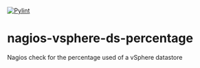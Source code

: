 [![Pylint](https://github.com/tjtoml/nagios-vsphere-ds-percentage/actions/workflows/pylint.yml/badge.svg?event=push)](https://github.com/tjtoml/nagios-vsphere-ds-percentage/actions/workflows/pylint.yml)
# nagios-vsphere-ds-percentage
Nagios check for the percentage used of a vSphere datastore
